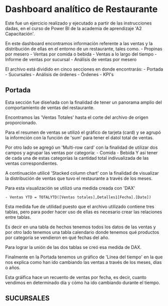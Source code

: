 # Dashboard analítico de Restaurante

Este fue un ejercicio realizado y ejecutado a partir de las instrucciones dadas, en el curso de Power BI de la academia de aprendizaje 'A2 Capacitación'.

En este dashboard encontramos información referente a las ventas y la distribución de ellas en el entorno de un restaurante, tales como.
    - Propinas por mesero
    - Ventas por comida o bebida
    - Ventas a lo largo del tiempo
    - Informe de ventas por sucursal
    - Análisis de ventas por mesero

El archivo está dividido en cinco secciones en donde encontrarás:
    - Portada
    - Sucursales
    - Análisis de órdenes
    - Órdenes 
    - KPI's

## Portada

Esta sección fue diseñada con la finalidad de tener un panorama amplio del comportamiento de ventas del restaurante.

Encontramos las 'Ventas Totales' hasta el corte del archivo de origen proporcionado. 

Para el resumen de ventas se utilizó el gráfico de tarjeta (card) y se agrupó la informción con la función de 'sum' para tener el datol total de ventas.

Por otro lado se agregó un 'Multi-row card' con la finalidad de utilizar dos campos y agrupar las ventas por categoría:
    - Comida
    - Bebida
Y así tener de cada una de estas categorías la cantidad total indivualizada de las ventas correspondientes. 

A continuación utilicé 'Stacked column chart' con la finalidad de visualizar la distribución de ventas que tuvo el restaurante a través de los meses.

Para esta visualización se utilizó una medida creada con 'DAX'

    - Ventas YTD = TOTALYTD([Ventas totales],Detalles1[Fecha].[Date])

Esta medida fue de utilidad puesto que el archivo utilizado contiene tres tablas, pero para poder hacer uso de ellas es necesario crear las relaciones entre tablas.

Es decir en una tabla de hechos tenemos todos los datos de las ventas y por otro lado tenemos una tabla calendario donde tenemos qué productos por categoría se vendieron en qué fechas del año.

Para lograr la unión de las dos tablas se creó esa medida de DAX.

Finalmente en la Portada tenemos un gráfico de 'Línea del tiempo' en la que nos explica como han ido cambiando las ventas a través de los meses, días o años. 

Esta gráifica hace un recuento de ventas por fecha, es decir, cuanto vendimos en determinado día y cómo ha ido cambiando durante el tiempo.

## SUCURSALES